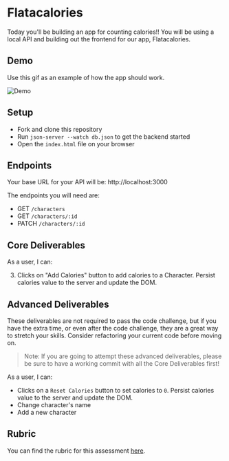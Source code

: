# Flatacalories
Today you'll be building an app for counting calories!! You will be using a local API and building out the frontend for our app, Flatacalories.

## Demo
Use this gif as an example of how the app should work.

![Demo](assets/demo.gif)

## Setup

- Fork and clone this repository
- Run `json-server --watch db.json` to get the backend started
- Open the `index.html` file on your browser

## Endpoints

Your base URL for your API will be: http://localhost:3000

The endpoints you will need are:

- GET `/characters`
- GET `/characters/:id`
- PATCH `/characters/:id`

## Core Deliverables

As a user, I can:

<!-- 1. See all characters names in a `div` with the id of `"character-bar"`. On page load, **request** data from the server to get all of the characters objects. When you have this information, you'll need to add a `span` tag with the character's name to the character bar. -->

<!-- 2. Select a character from the character bar and see character's info inside `#detailed-info` div.  -->

3. Clicks on "Add Calories" button to add calories to a Character. Persist calories value to the server and update the DOM.

## Advanced Deliverables

These deliverables are not required to pass the code challenge, but if you have the extra time, or even after the code challenge, they are a great way to stretch your skills. Consider refactoring your current code before moving on.

> Note: If you are going to attempt these advanced deliverables, please be sure to have a working commit with all the Core Deliverables first!

As a user, I can:
- Clicks on a `Reset Calories` button to set calories to `0`. Persist calories value to the server and update the DOM.
- Change character's name
- Add a new character

## Rubric

You can find the rubric for this assessment [here](https://github.com/learn-co-curriculum/se-rubrics/blob/master/module-3.md).
 